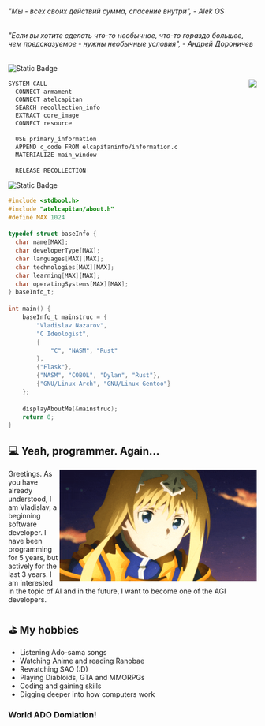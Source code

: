 ###### "Мы - всех своих действий сумма, спасение внутри", - Alek OS
###### "Если вы хотите сделать что-то необычное, что-то гораздо большее, чем предсказуемое - нужны необычные условия", - Андрей Дороничев
![Static Badge](https://img.shields.io/badge/Language-Underworld%20System%20Commands-gold)

<img height="250" src="https://github.com/at-elcapitan/at-elcapitan/assets/96237569/b64c8e2f-ebfe-4160-bd15-455ef590733b" align="right">

```
SYSTEM CALL
  CONNECT armament
  CONNECT atelcapitan
  SEARCH recollection_info
  EXTRACT core_image
  CONNECT resource
  
  USE primary_information
  APPEND c_code FROM elcapitaninfo/information.c
  MATERIALIZE main_window
  
  RELEASE RECOLLECTION
```

<span style="color:green"> </span>

![Static Badge](https://img.shields.io/badge/Language-C-lightgray)
```c
#include <stdbool.h>
#include "atelcapitan/about.h"
#define MAX 1024

typedef struct baseInfo {
  char name[MAX];
  char developerType[MAX];
  char languages[MAX][MAX];
  char technologies[MAX][MAX];
  char learning[MAX][MAX];
  char operatingSystems[MAX][MAX];
} baseInfo_t;

int main() {
    baseInfo_t mainstruc = {
        "Vladislav Nazarov",
        "C Ideologist",
        {
            "C", "NASM", "Rust"
        },
        {"Flask"},
        {"NASM", "COBOL", "Dylan", "Rust"},
        {"GNU/Linux Arch", "GNU/Linux Gentoo"}
    };
    
    displayAboutMe(&mainstruc);
    return 0;
}
```

## ‍💻 Yeah, programmer. Again...
<img width="400" src="https://github.com/at-elcapitan/at-elcapitan/blob/4123a794c373f26ba0674228fff64471a51af4ec/alice.gif" align="right">
Greetings. As you have already understood, I am Vladislav, a beginning software developer. I have been programming for 5 years, but actively for the last 3 years. I am interested in the topic of AI and in the future, I want to become one of the AGI developers.

## ⛳ My hobbies
- Listening Ado-sama songs
- Watching Anime and reading Ranobae
- Rewatching SAO (:D)
- Playing Diabloids, GTA and MMORPGs
- Coding and gaining skills
- Digging deeper into how computers work

### World ADO Domiation!
